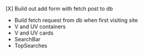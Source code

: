 [X] Build out add form with fetch post to db
- Build fetch request from db when first visiting site
- V and UV containers
- V and UV cards
- SearchBar
- TopSearches
